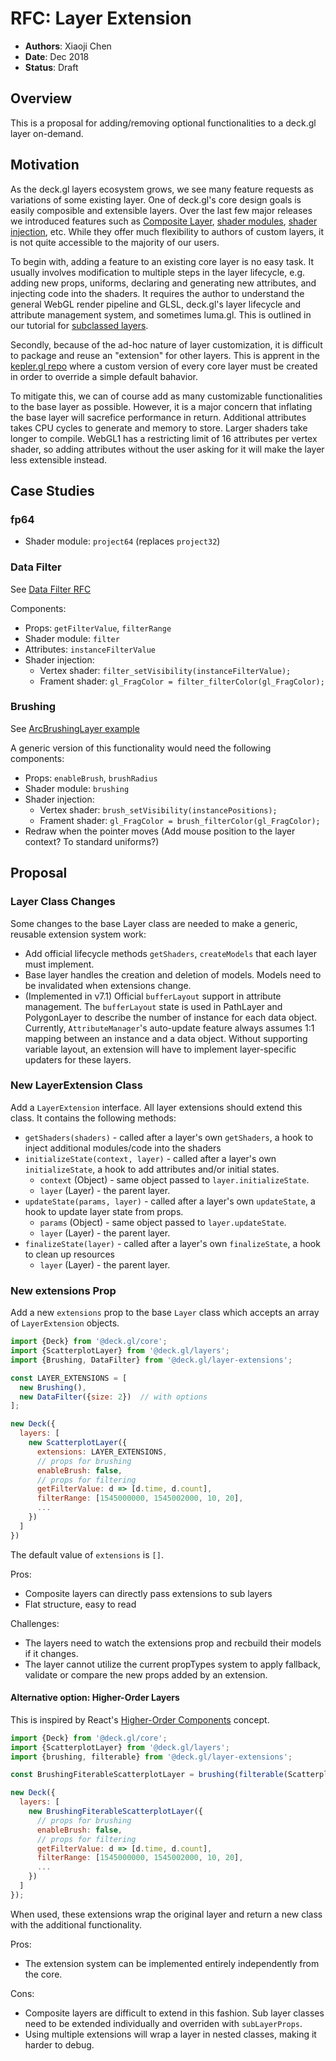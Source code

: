 # RFC: Layer Extension

* **Authors**: Xiaoji Chen
* **Date**: Dec 2018
* **Status**: Draft


## Overview

This is a proposal for adding/removing optional functionalities to a deck.gl layer on-demand.


## Motivation

As the deck.gl layers ecosystem grows, we see many feature requests as variations of some existing layer. One of deck.gl's core design goals is easily composible and extensible layers. Over the last few major releases we introduced features such as [Composite Layer](/docs/api-reference/composite-layer.md), [shader modules](https://github.com/visgl/luma.gl/blob/master/docs/developer-guide/shadertools/using-shader-modules.md), [shader injection](https://github.com/visgl/luma.gl/blob/master/dev-docs/RFCs/v6.0/shader-fragment-injection-rfc.md), etc. While they offer much flexibility to authors of custom layers, it is not quite accessible to the majority of our users.

To begin with, adding a feature to an existing core layer is no easy task. It usually involves modification to multiple steps in the layer lifecycle, e.g. adding new props, uniforms, declaring and generating new attributes, and injecting code into the shaders. It requires the author to understand the general WebGL render pipeline and GLSL, deck.gl's layer lifecycle and attribute management system, and sometimes luma.gl. This is outlined in our tutorial for [subclassed layers](/docs/developer-guide/subclassed-layers.md).

Secondly, because of the ad-hoc nature of layer customization, it is difficult to package and reuse an "extension" for other layers. This is apprent in the [kepler.gl repo](https://github.com/uber/kepler.gl/tree/master/src/deckgl-layers) where a custom version of every core layer must be created in order to override a simple default bahavior.

To mitigate this, we can of course add as many customizable functionalities to the base layer as possible. However, it is a major concern that inflating the base layer will sacrefice performance in return. Additional attributes takes CPU cycles to generate and memory to store. Larger shaders take longer to compile. WebGL1 has a restricting limit of 16 attributes per vertex shader, so adding attributes without the user asking for it will make the layer less extensible instead.


## Case Studies

### fp64

* Shader module: `project64` (replaces `project32`)

### Data Filter

See [Data Filter RFC](/dev-docs/RFCs/v6.0/data-filter-rfc.md)

Components:

* Props: `getFilterValue`, `filterRange`
* Shader module: `filter`
* Attributes: `instanceFilterValue`
* Shader injection:
  - Vertex shader: `filter_setVisibility(instanceFilterValue);`
  - Frament shader: `gl_FragColor = filter_filterColor(gl_FragColor);`

### Brushing

See [ArcBrushingLayer example](https://gist.github.com/Pessimistress/dc2becf3809c67dc443b4dbab1b9a46f#file-index-html-L128)

A generic version of this functionality would need the following components:

* Props: `enableBrush`, `brushRadius`
* Shader module: `brushing`
* Shader injection:
  - Vertex shader: `brush_setVisibility(instancePositions);`
  - Frament shader: `gl_FragColor = brush_filterColor(gl_FragColor);`
* Redraw when the pointer moves (Add mouse position to the layer context? To standard uniforms?)

## Proposal

### Layer Class Changes

Some changes to the base Layer class are needed to make a generic, reusable extension system work:

* Add official lifecycle methods `getShaders`, `createModels` that each layer must implement.
* Base layer handles the creation and deletion of models. Models need to be invalidated when extensions change.
* (Implemented in v7.1) Official `bufferLayout` support in attribute management. The `bufferLayout` state is used in PathLayer and PolygonLayer to describe the number of instance for each data object. Currently, `AttributeManager`'s auto-update feature always assumes 1:1 mapping between an instance and a data object. Without supporting variable layout, an extension will have to implement layer-specific updaters for these layers.

### New LayerExtension Class

Add a `LayerExtension` interface. All layer extensions should extend this class. It contains the following methods:

- `getShaders(shaders)` - called after a layer's own `getShaders`, a hook to inject additional modules/code into the shaders
- `initializeState(context, layer)` - called after a layer's own `initializeState`, a hook to add attributes and/or initial states.
  + `context` (Object) - same object passed to `layer.initializeState`.
  + `layer` (Layer) - the parent layer.
- `updateState(params, layer)` - called after a layer's own `updateState`, a hook to update layer state from props.
  + `params` (Object) - same object passed to `layer.updateState`.
  + `layer` (Layer) - the parent layer.
- `finalizeState(layer)` - called after a layer's own `finalizeState`, a hook to clean up resources
  + `layer` (Layer) - the parent layer.

### New extensions Prop

Add a new `extensions` prop to the base `Layer` class which accepts an array of `LayerExtension` objects.

```js
import {Deck} from '@deck.gl/core';
import {ScatterplotLayer} from '@deck.gl/layers';
import {Brushing, DataFilter} from '@deck.gl/layer-extensions';

const LAYER_EXTENSIONS = [
  new Brushing(),
  new DataFilter({size: 2})  // with options
];

new Deck({
  layers: [
    new ScatterplotLayer({
      extensions: LAYER_EXTENSIONS,
      // props for brushing
      enableBrush: false,
      // props for filtering
      getFilterValue: d => [d.time, d.count],
      filterRange: [1545000000, 1545002000, 10, 20],
      ...
    })
  ]
})
```

The default value of `extensions` is `[]`.

Pros:

- Composite layers can directly pass extensions to sub layers
- Flat structure, easy to read

Challenges:

- The layers need to watch the extensions prop and recbuild their models if it changes.
- The layer cannot utilize the current propTypes system to apply fallback, validate or compare the new props added by an extension.


#### Alternative option: Higher-Order Layers

This is inspired by React's [Higher-Order Components](https://reactjs.org/docs/higher-order-components.html) concept.

```js
import {Deck} from '@deck.gl/core';
import {ScatterplotLayer} from '@deck.gl/layers';
import {brushing, filterable} from '@deck.gl/layer-extensions';

const BrushingFiterableScatterplotLayer = brushing(filterable(ScatterplotLayer, {size: 2}));

new Deck({
  layers: [
    new BrushingFiterableScatterplotLayer({
      // props for brushing
      enableBrush: false,
      // props for filtering
      getFilterValue: d => [d.time, d.count],
      filterRange: [1545000000, 1545002000, 10, 20],
      ...
    })
  ]
});
```

When used, these extensions wrap the original layer and return a new class with the additional functionality.

Pros:

- The extension system can be implemented entirely independently from the core.

Cons:

- Composite layers are difficult to extend in this fashion. Sub layer classes need to be extended individually and overriden with `subLayerProps`.
- Using multiple extensions will wrap a layer in nested classes, making it harder to debug.

